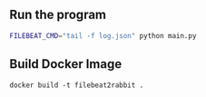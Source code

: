 ## Run the program

```bash
FILEBEAT_CMD="tail -f log.json" python main.py
```

## Build Docker Image

`docker build -t filebeat2rabbit .`
